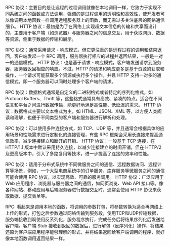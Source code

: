 RPC 协议：主要目的是让远程的过程调用就像在本地调用一样，它致力于实现不同系统之间的函数或方法调用，强调的是过程调用的透明性和高效性，使开发者可以像调用本地函数一样调用远程服务器上的函数，而无需过多关注底层的网络通信细节。
HTTP 协议：最初是为了在网络上实现超文本信息的传输和共享而设计的，主要用于客户端（如浏览器）与服务器之间的信息交互，用于获取网页、数据等资源，侧重于数据的传输和展示。

RPC 协议：通常采用请求 - 响应模式，但它更注重的是远程过程的调用和结果返回，客户端发起一个 RPC 调用，服务器执行相应的过程并返回结果，一般是一对一的通信模式。
HTTP 协议：也是基于请求 - 响应模式，客户端发送请求到服务器，服务器返回相应的响应。不过，HTTP 的请求和响应更多是基于资源的获取和操作，一个请求可能获取多个资源或执行多个操作，并且 HTTP 支持一对多的通信模式，即一个服务器可以同时处理多个客户端的请求。

RPC 协议：数据格式通常是自定义的二进制格式或者特定的序列化格式，如 Protocol Buffers、Thrift 等，这些格式通常具有高效、紧凑的特点，适合在不同语言和平台之间进行数据传输，能更好地满足高性能、低延迟的需求。
HTTP 协议：数据格式主要以文本格式为主，如 HTML、JSON、XML 等，以方便人类阅读和理解，也便于不同类型的客户端和服务器进行解析和处理。

RPC 协议：可以使用多种连接方式，如 TCP、UDP 等，并且通常会根据具体的应用场景和性能需求进行定制化的连接管理，有些 RPC 框架会采用长连接来提高通信效率，减少连接建立和断开的开销。
HTTP 协议：一般基于 TCP 连接，在 HTTP/1.1 版本中默认采用持久连接，以减少连接建立的时间开销，但在 HTTP/2 及更高版本中，引入了多路复用等技术，进一步提高了连接的效率和性能。

RPC 协议：适用于分布式系统中不同微服务之间的通信、远程数据访问、远程计算等场景，例如，一个大型电商系统中的订单服务、库存服务等微服务之间的通信可能会使用 RPC 协议，以实现高效、可靠的服务调用。
HTTP 协议：广泛应用于 Web 应用程序、浏览器与服务器之间的通信，如网页浏览、Web API 接口等。像各种网站、移动应用与后端服务器进行数据交互时，通常会使用 HTTP 协议来获取数据、提交表单等。


RPC: 看起来是调用本地的函数，将调用的参数打包，将参数转换为适合再网络上上传的形式，打包之后参数通过网络传输到服务段，使用TCP和UDP传输数据，服务端接收到啊使用反系列化，服务程序执行，完成任务后将结果序列化后发送给客户端。客户端 Stub 接收到返回的数据后，进行解包（反序列化）操作，将结果还原为客户端应用程序能够理解的形式，并将结果返回给客户端调用的程序，就好像本地函数调用返回结果一样。
